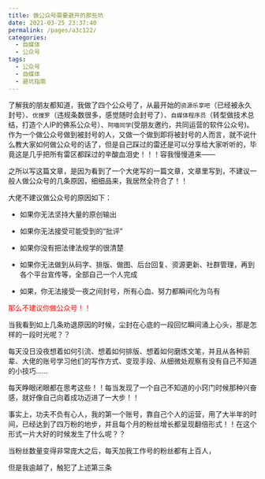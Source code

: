 ```yaml
---
title: 做公众号需要避开的那些坑
date: 2021-03-25 23:37:40
permalink: /pages/a3c122/
categories:
  - 自媒体
  - 公众号
tags:
  - 公众号
  - 自媒体
  - 避坑指南
---
```


了解我的朋友都知道，我做了四个公众号了，从最开始的`资源乐享吧`（已经被永久封号）、`优搜罗`（违规条数很多，感觉随时会封号了）、`自媒体程序员`（转型做技术总结，打造个人IP的佛系公众号）、`阿喵同学`(受朋友邀约，共同运营的软件公众号)。作为一个做公众号做到被封号的人，又做一个做到即将被封号的人而言，就不说什么教大家如何做公众号的话了，但是自己踩过的雷还是可以分享给大家听听的，毕竟这是几乎把所有雷区都踩过的辛酸血泪史！！！容我慢慢道来——

<!-- more -->

之所以写这篇文章，是因为看到了一个大佬写的一篇文章，文章里写到，不建议一般人做公众号的几条原因，细细品来，我居然全符合了！！

大佬不建议做公众号的原因如下：

- 如果你无法坚持大量的原创输出

- 如果你无法接受可能受到的“批评”

- 如果你没有把法律法规学的很清楚

- 如果你无法做到从码字、排版、做图、后台回复、资源更新、社群管理，再到各个平台宣传等，全部自己一个人完成

- 如果，你无法接受一夜之间封号，所有心血、努力都瞬间化为乌有

<font style="color:red;font-weight:500;">那么不建议你做公众号！！</font>

当我看到如上几条劝退原因的时候，尘封在心底的一段回忆瞬间涌上心头，那是怎样的一段时光呢？？

每天没日没夜想着如何引流、想着如何排版、想着如何磨炼文笔，并且从各种前辈、大佬的账号学习他们的写作方式、变现手段、从细微处观察有没有自己不知道的小技巧......

每天睁眼闭眼都在思考这些！！每当发现了一个自己不知道的小窍门时候那种兴奋感，就好像自己向着成功迈进了一大步！！

事实上，功夫不负有心人，我的第一个账号，靠自己个人的运营，用了大半年的时间，已经达到了四万粉的地步，并且每个月的粉丝增长都呈现翻倍形式！！在这个形式一片大好的时候发生了什么呢？？



当粉丝数量变得非常庞大之后，每天加我工作号的粉丝都有上百人，

但是我逾越了，触犯了上述第三条